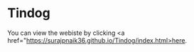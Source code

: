# Tindog
You can view the webiste by clicking <a href="https://surajpnaik36.github.io/Tindog/index.html>here<a>.
  
